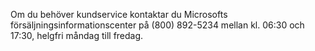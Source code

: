 Om du behöver kundservice kontaktar du Microsofts försäljningsinformationscenter på (800) 892-5234 mellan kl. 06:30 och 17:30, helgfri måndag till fredag.

<!--HONumber=May16_HO2-->


